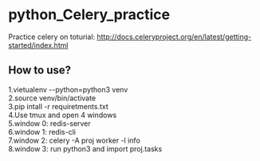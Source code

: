 # python_Celery_practice
Practice celery on toturial: http://docs.celeryproject.org/en/latest/getting-started/index.html

How to use?
---
1.vietualenv --python=python3 venv  
2.source venv/bin/activate  
3.pip intall -r requiretments.txt  
4.Use tmux and open 4 windows  
5.window 0: redis-server  
6.window 1: redis-cli  
7.window 2: celery -A proj worker -l info  
8.window 3: run python3 and import proj.tasks

